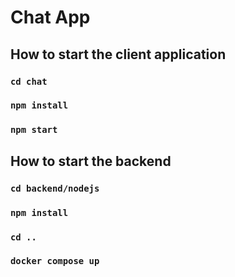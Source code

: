 # Chat App

## How to start the client application

### `cd chat`
### `npm install`
### `npm start`

## How to start the backend

### `cd backend/nodejs`
### `npm install`
### `cd ..`
### `docker compose up`